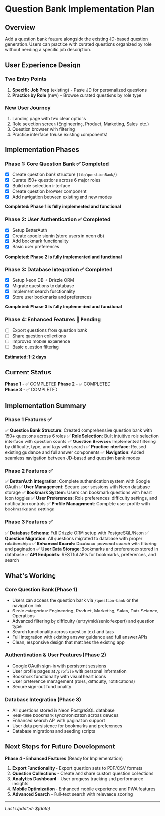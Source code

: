 # Question Bank Implementation Plan

## Overview
Add a question bank feature alongside the existing JD-based question generation. Users can practice with curated questions organized by role without needing a specific job description.

## User Experience Design

### Two Entry Points
1. **Specific Job Prep** (existing) - Paste JD for personalized questions
2. **Practice by Role** (new) - Browse curated questions by role type

### New User Journey
1. Landing page with two clear options
2. Role selection screen (Engineering, Product, Marketing, Sales, etc.)
3. Question browser with filtering
4. Practice interface (reuse existing components)

## Implementation Phases

### Phase 1: Core Question Bank ✅ Completed
- [x] Create question bank structure (`lib/questionBank/`)
- [x] Curate 150+ questions across 6 major roles
- [x] Build role selection interface
- [x] Create question browser component
- [x] Add navigation between existing and new modes

**Completed: Phase 1 is fully implemented and functional**

### Phase 2: User Authentication ✅ Completed
- [x] Setup BetterAuth
- [x] Create google signin (store users in neon db)
- [x] Add bookmark functionality
- [x] Basic user preferences

**Completed: Phase 2 is fully implemented and functional**

### Phase 3: Database Integration ✅ Completed
- [x] Setup Neon DB + Drizzle ORM
- [x] Migrate questions to database
- [x] Implement search functionality
- [x] Store user bookmarks and preferences

**Completed: Phase 3 is fully implemented and functional**

### Phase 4: Enhanced Features 🔄 Pending
- [ ] Export questions from question bank
- [ ] Share question collections
- [ ] Improved mobile experience
- [ ] Basic question filtering

**Estimated: 1-2 days**

## Current Status
**Phase 1** - ✅ COMPLETED
**Phase 2** - ✅ COMPLETED  
**Phase 3** - ✅ COMPLETED

## Implementation Summary

### Phase 1 Features ✅
✅ **Question Bank Structure**: Created comprehensive question bank with 150+ questions across 6 roles
✅ **Role Selection**: Built intuitive role selection interface with question counts
✅ **Question Browser**: Implemented filtering by difficulty, type, and tags with search
✅ **Practice Interface**: Reused existing guidance and full answer components
✅ **Navigation**: Added seamless navigation between JD-based and question bank modes

### Phase 2 Features ✅
✅ **BetterAuth Integration**: Complete authentication system with Google OAuth
✅ **User Management**: Secure user sessions with Neon database storage
✅ **Bookmark System**: Users can bookmark questions with heart icon toggles
✅ **User Preferences**: Role preferences, difficulty settings, and notification controls
✅ **Profile Management**: Complete user profile with bookmarks and settings

### Phase 3 Features ✅
✅ **Database Schema**: Full Drizzle ORM setup with PostgreSQL/Neon
✅ **Question Migration**: All questions migrated to database with proper relationships
✅ **Enhanced Search**: Database-powered search with filtering and pagination
✅ **User Data Storage**: Bookmarks and preferences stored in database
✅ **API Endpoints**: RESTful APIs for bookmarks, preferences, and search

## What's Working

### Core Question Bank (Phase 1)
- Users can access the question bank via `/question-bank` or the navigation link
- 6 role categories: Engineering, Product, Marketing, Sales, Data Science, Operations
- Advanced filtering by difficulty (entry/mid/senior/expert) and question type
- Search functionality across question text and tags
- Full integration with existing answer guidance and full answer APIs
- Clean, responsive design that matches the existing app

### Authentication & User Features (Phase 2)
- Google OAuth sign-in with persistent sessions
- User profile pages at `/profile` with personal information
- Bookmark functionality with visual heart icons
- User preference management (roles, difficulty, notifications)
- Secure sign-out functionality

### Database Integration (Phase 3)
- All questions stored in Neon PostgreSQL database
- Real-time bookmark synchronization across devices
- Enhanced search API with pagination support
- User data persistence for bookmarks and preferences
- Database migrations and seeding scripts

## Next Steps for Future Development
**Phase 4 - Enhanced Features** (Ready for Implementation)
1. **Export Functionality** - Export question sets to PDF/CSV formats
2. **Question Collections** - Create and share custom question collections
3. **Analytics Dashboard** - User progress tracking and performance insights
4. **Mobile Optimization** - Enhanced mobile experience and PWA features
5. **Advanced Search** - Full-text search with relevance scoring

---
*Last Updated: $(date)*